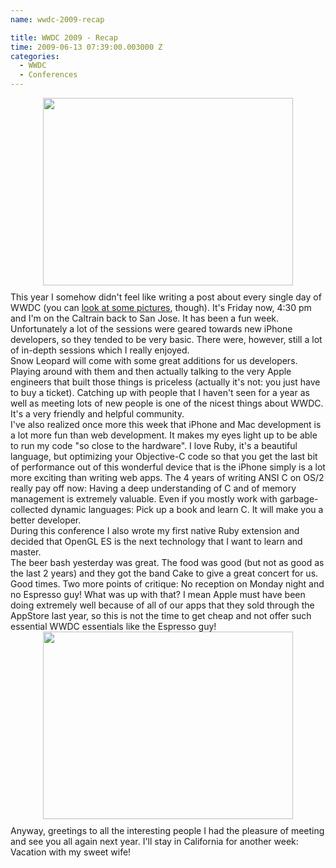 ```yaml
---
name: wwdc-2009-recap

title: WWDC 2009 - Recap
time: 2009-06-13 07:39:00.003000 Z
categories:
  - WWDC
  - Conferences
---
```


<img style="display:block; margin:0px auto 10px; text-align:center;cursor:pointer; cursor:hand;width: 400px; height: 300px;" src="http://gallery.me.com/jfahrenkrug/100009/Wwdc%202009%20half%20an%20apple/web.jpg?ver=12447685530001" border="0" alt="" /></a>
This year I somehow didn't feel like writing a post about every single day of WWDC (you can <a href="http://gallery.me.com/jfahrenkrug/100009">look at some pictures</a>, though). It's Friday now, 4:30 pm and I'm on the Caltrain back to San Jose. It has been a fun week. Unfortunately a lot of the sessions were geared towards new iPhone developers, so they tended to be very basic. There were, however, still a lot of in-depth sessions which I really enjoyed.<br/>
Snow Leopard will come with some great additions for us developers. Playing around with them and then actually talking to the very Apple engineers that built those things is priceless (actually it's not: you just have to buy a ticket). Catching up with people that I haven't seen for a year as well as meeting lots of new people is one of the nicest things about WWDC. It's a very friendly and helpful community.<br/>
I've also realized once more this week that iPhone and Mac development is a lot more fun than web development. It makes my eyes light up to be able to run my code "so close to the hardware". I love Ruby, it's a beautiful language, but optimizing your Objective-C code so that you get the last bit of performance out of this wonderful device that is the iPhone simply is a lot more exciting than writing web apps. The 4 years of writing ANSI C on OS/2 really pay off now: Having a deep understanding of C and of memory management is extremely valuable. Even if you mostly work with garbage-collected dynamic languages: Pick up a book and learn C. It will make you a better developer.<br/>
During this conference I also wrote my first native Ruby extension and decided that OpenGL ES is the next technology that I want to learn and master.<br/>
The beer bash yesterday was great. The food was good (but not as good as the last 2 years) and they got the band Cake to give a great concert for us. Good times. Two more points of critique: No reception on Monday night and no Espresso guy! What was up with that? I mean Apple must have been doing extremely well because of all of our apps that they sold through the AppStore last year, so this is not the time to get cheap and not offer such essential WWDC essentials like the Espresso guy!<br/>
<img style="display:block; margin:0px auto 10px; text-align:center;cursor:pointer; cursor:hand;width: 400px; height: 300px;" src="http://gallery.me.com/jfahrenkrug/100009/Wwdc%202009%202010/web.jpg?ver=12448462110001" border="0" alt="" /></a>
Anyway, greetings to all the interesting people I had the pleasure of meeting and see you all again next year. I'll stay in California for another week: Vacation with my sweet wife!

